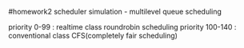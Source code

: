 #homework2
scheduler simulation - multilevel queue scheduling

priority 0-99 : realtime class
        roundrobin scheduling
priority 100-140 : conventional class
        CFS(completely fair scheduling)
